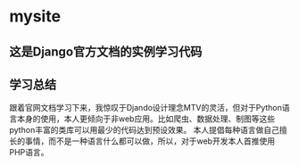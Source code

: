 # mysite

## 这是Django官方文档的实例学习代码

## 学习总结
跟着官网文档学习下来，我惊叹于Djando设计理念MTV的灵活，但对于Python语言本身的使用，本人更倾向于非web应用。比如爬虫、数据处理、制图等这些python丰富的类库可以用最少的代码达到预设效果。
本人提倡每种语言做自己擅长的事情，而不是一种语言什么都可以做，所以，对于web开发本人首推使用PHP语言。
